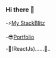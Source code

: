 ### Hi there 👋

-⚡[My StackBlitz](https://stackblitz.com/@shilesh-rk)

-😎[Portfolio](https://rkprofile01.netlify.app/)

-🚩(ReactJs)......🏃..

<!--
**shilesh-rk/shilesh-rk** is a ✨ _special_ ✨ repository because its `README.md` (this file) appears on your GitHub profile.

Here are some ideas to get you started:

- 🔭 I’m currently working on ...
- 🌱 I’m currently learning ...
- 👯 I’m looking to collaborate on ...
- 🤔 I’m looking for help with ...
- 💬 Ask me about ...
- 📫 How to reach me: ...
- 😄 Pronouns: ...
- ⚡ Fun fact: ...
-->
